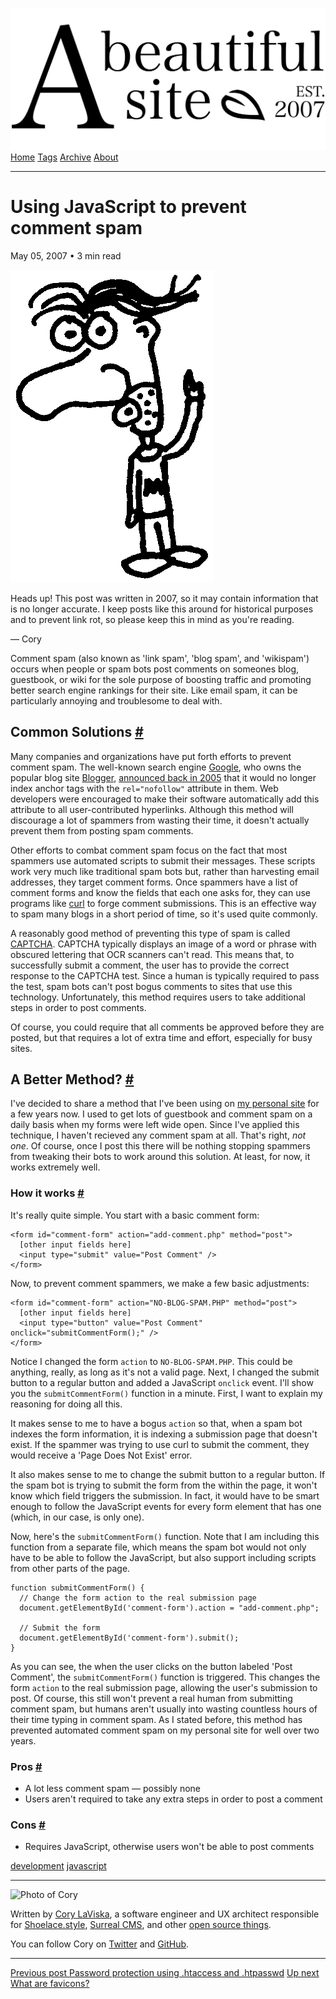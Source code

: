 <a href="../../index.html" class="header-link"><img src="../../images/logos/wordmark.svg" alt="A Beautiful Site" class="wordmark" /></a> <a href="../../index.html" class="nav-item">Home</a> <a href="../../tags/index.html" class="nav-item">Tags</a> <a href="../index.html" class="nav-item">Archive</a> <a href="../../about/index.html" class="nav-item">About</a>

---

# Using JavaScript to prevent comment spam

May 05, 2007 • 3 min read

![A drawing of a cartoon man pointing upwards](../../images/artwork/pointer.gif)

Heads up! This post was written in 2007, so it may contain information that is no longer accurate. I keep posts like this around for historical purposes and to prevent link rot, so please keep this in mind as you're reading.

— Cory

Comment spam (also known as 'link spam', 'blog spam', and 'wikispam') occurs when people or spam bots post comments on someones blog, guestbook, or wiki for the sole purpose of boosting traffic and promoting better search engine rankings for their site. Like email spam, it can be particularly annoying and troublesome to deal with.

## Common Solutions <a href="#common-solutions" class="direct-link">#</a>

Many companies and organizations have put forth efforts to prevent comment spam. The well-known search engine [Google](http://google.com/), who owns the popular blog site [Blogger](http://blogger.com/), [announced back in 2005](http://googleblog.blogspot.com/2005/01/preventing-comment-spam.html) that it would no longer index anchor tags with the `rel="nofollow"` attribute in them. Web developers were encouraged to make their software automatically add this attribute to all user-contributed hyperlinks. Although this method will discourage a lot of spammers from wasting their time, it doesn't actually prevent them from posting spam comments.

Other efforts to combat comment spam focus on the fact that most spammers use automated scripts to submit their messages. These scripts work very much like traditional spam bots but, rather than harvesting email addresses, they target comment forms. Once spammers have a list of comment forms and know the fields that each one asks for, they can use programs like [curl](http://curl.haxx.se/) to forge comment submissions. This is an effective way to spam many blogs in a short period of time, so it's used quite commonly.

A reasonably good method of preventing this type of spam is called [CAPTCHA](http://www.captcha.net/). CAPTCHA typically displays an image of a word or phrase with obscured lettering that OCR scanners can't read. This means that, to successfully submit a comment, the user has to provide the correct response to the CAPTCHA test. Since a human is typically required to pass the test, spam bots can't post bogus comments to sites that use this technology. Unfortunately, this method requires users to take additional steps in order to post comments.

Of course, you could require that all comments be approved before they are posted, but that requires a lot of extra time and effort, especially for busy sites.

## A Better Method? <a href="#a-better-method%3F" class="direct-link">#</a>

I've decided to share a method that I've been using on [my personal site](http://laviska.com/) for a few years now. I used to get lots of guestbook and comment spam on a daily basis when my forms were left wide open. Since I've applied this technique, I haven't recieved any comment spam at all. That's right, _not one_. Of course, once I post this there will be nothing stopping spammers from tweaking their bots to work around this solution. At least, for now, it works extremely well.

### How it works <a href="#how-it-works" class="direct-link">#</a>

It's really quite simple. You start with a basic comment form:

    <form id="comment-form" action="add-comment.php" method="post">
      [other input fields here]
      <input type="submit" value="Post Comment" />
    </form>

Now, to prevent comment spammers, we make a few basic adjustments:

    <form id="comment-form" action="NO-BLOG-SPAM.PHP" method="post">
      [other input fields here]
      <input type="button" value="Post Comment" onclick="submitCommentForm();" />
    </form>

Notice I changed the form `action` to `NO-BLOG-SPAM.PHP`. This could be anything, really, as long as it's not a valid page. Next, I changed the submit button to a regular button and added a JavaScript `onclick` event. I'll show you the `submitCommentForm()` function in a minute. First, I want to explain my reasoning for doing all this.

It makes sense to me to have a bogus `action` so that, when a spam bot indexes the form information, it is indexing a submission page that doesn't exist. If the spammer was trying to use curl to submit the comment, they would receive a 'Page Does Not Exist' error.

It also makes sense to me to change the submit button to a regular button. If the spam bot is trying to submit the form from the within the page, it won't know which field triggers the submission. In fact, it would have to be smart enough to follow the JavaScript events for every form element that has one (which, in our case, is only one).

Now, here's the `submitCommentForm()` function. Note that I am including this function from a separate file, which means the spam bot would not only have to be able to follow the JavaScript, but also support including scripts from other parts of the page.

    function submitCommentForm() {
      // Change the form action to the real submission page
      document.getElementById('comment-form').action = "add-comment.php";

      // Submit the form
      document.getElementById('comment-form').submit();
    }

As you can see, the when the user clicks on the button labeled 'Post Comment', the `submitCommentForm()` function is triggered. This changes the form `action` to the real submission page, allowing the user's submission to post. Of course, this still won't prevent a real human from submitting comment spam, but humans aren't usually into wasting countless hours of their time typing in comment spam. As I stated before, this method has prevented automated comment spam on my personal site for well over two years.

### Pros <a href="#pros" class="direct-link">#</a>

- A lot less comment spam — possibly none
- Users aren't required to take any extra steps in order to post a comment

### Cons <a href="#cons" class="direct-link">#</a>

- Requires JavaScript, otherwise users won't be able to post comments

<a href="../../tags/development/index.html" class="post-tag">development</a> <a href="../../tags/javascript/index.html" class="post-tag">javascript</a>

---

<img src="http://0.gravatar.com/avatar/bf1b3b95fd5b096a3592247c29667b33?s=512" alt="Photo of Cory" class="avatar avatar-small" />

Written by [Cory LaViska](../../index-4.html), a software engineer and UX architect responsible for [Shoelace.style](https://shoelace.style/), [Surreal CMS](https://www.surrealcms.com/), and other [open source things](https://github.com/claviska).

You can follow Cory on [Twitter](https://twitter.com/bgooonz) and [GitHub](https://github.com/claviska).

---

<a href="../password-protection-using-htaccess-and-htpasswd/index.html" class="post-nav-previous"><span class="small">Previous post</span> Password protection using .htaccess and .htpasswd</a> <a href="../what-are-favicons/index.html" class="post-nav-next"><span class="small">Up next</span> What are favicons?</a>
